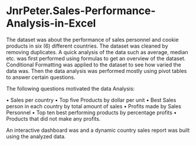 # JnrPeter.Sales-Performance-Analysis-in-Excel

The dataset was about the performance of sales personnel and cookie products in six (6) different countries. The dataset was cleaned by removing duplicates. A quick analysis of the data such as average, median etc. was first performed using formulas to get an overview of the dataset. Conditional Formatting was applied to the dataset to see how varied the data was. Then the data analysis was performed mostly using pivot tables to answer certain questions.

The following questions motivated the data Analysis:

   •	Sales per country
   •	Top five Products by dollar per unit
   •	Best Sales person in each country by total amount of sales
   •	Profits made by Sales Personnel
   •	Top ten best performing products by percentage profits
   •	Products that did not make any profits.


An interactive dashboard was and a dynamic country sales report was built using the analyzed data.
